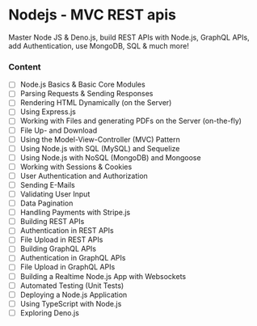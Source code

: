 
# Nodejs - MVC REST apis
Master Node JS & Deno.js, build REST APIs with Node.js, GraphQL APIs, add Authentication, use MongoDB, SQL & much more!

### Content

- [ ] Node.js Basics & Basic Core Modules
- [ ] Parsing Requests & Sending Responses
- [ ] Rendering HTML Dynamically (on the Server)
- [ ] Using Express.js
- [ ] Working with Files and generating PDFs on the Server (on-the-fly)
- [ ] File Up- and Download
- [ ] Using the Model-View-Controller (MVC) Pattern
- [ ] Using Node.js with SQL (MySQL) and Sequelize
- [ ] Using Node.js with NoSQL (MongoDB) and Mongoose
- [ ] Working with Sessions & Cookies
- [ ] User Authentication and Authorization
- [ ] Sending E-Mails
- [ ] Validating User Input
- [ ] Data Pagination
- [ ] Handling Payments with Stripe.js
- [ ] Building REST APIs
- [ ] Authentication in REST APIs
- [ ] File Upload in REST APIs
- [ ] Building GraphQL APIs
- [ ] Authentication in GraphQL APIs
- [ ] File Upload in GraphQL APIs
- [ ] Building a Realtime Node.js App with Websockets
- [ ] Automated Testing (Unit Tests)
- [ ] Deploying a Node.js Application
- [ ] Using TypeScript with Node.js
- [ ] Exploring Deno.js